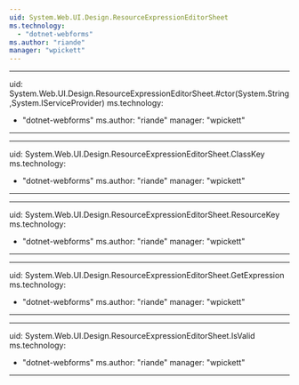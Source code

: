 ```yaml
---
uid: System.Web.UI.Design.ResourceExpressionEditorSheet
ms.technology: 
  - "dotnet-webforms"
ms.author: "riande"
manager: "wpickett"
---
```


---
uid: System.Web.UI.Design.ResourceExpressionEditorSheet.#ctor(System.String,System.IServiceProvider)
ms.technology: 
  - "dotnet-webforms"
ms.author: "riande"
manager: "wpickett"
---

---
uid: System.Web.UI.Design.ResourceExpressionEditorSheet.ClassKey
ms.technology: 
  - "dotnet-webforms"
ms.author: "riande"
manager: "wpickett"
---

---
uid: System.Web.UI.Design.ResourceExpressionEditorSheet.ResourceKey
ms.technology: 
  - "dotnet-webforms"
ms.author: "riande"
manager: "wpickett"
---

---
uid: System.Web.UI.Design.ResourceExpressionEditorSheet.GetExpression
ms.technology: 
  - "dotnet-webforms"
ms.author: "riande"
manager: "wpickett"
---

---
uid: System.Web.UI.Design.ResourceExpressionEditorSheet.IsValid
ms.technology: 
  - "dotnet-webforms"
ms.author: "riande"
manager: "wpickett"
---
